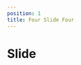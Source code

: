 ```yaml
---
position: 1
title: Four Slide Four
---
```


# Slide

<row>
<code-editor src="slipnslide/src/app/show-comp/show-comp.component.ts"></code-editor>

<show-component component='demo'></show-component>
</row>

<style>
  row {
    display:grid;
    width:98vw;
    grid-template-columns: 1fr 1fr;
    gap:10px;
  }

  code-editor {
    width: 100%;
    height: 300px;
  }

</style>
